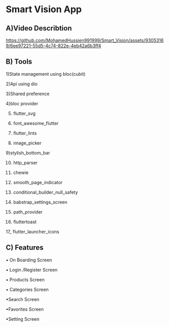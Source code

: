 
# Smart Vision App 

## A)Video Describtion

https://github.com/MohamedHussien991999/Smart_Vision/assets/93053169/6ee97221-55d5-4c74-822e-4eb42a6b3ff4

##   B) Tools 

1)State management using bloc(cubit)

2)Api using dio

3)Shared preference

4)bloc provider

5) flutter_svg

6) font_awesome_flutter

7) flutter_lints

8) image_picker

9)stylish_bottom_bar

10) http_parser

11) chewie

12) smooth_page_indicator

13) conditional_builder_null_safety

14) babstrap_settings_screen

15) path_provider

16) fluttertoast

17_ flutter_launcher_icons

## C) Features
• On Boarding Screen

• Login /Register Screen

• Products Screen

• Categories Screen

•Search Screen

•Favorites Screen

•Setting Screen

